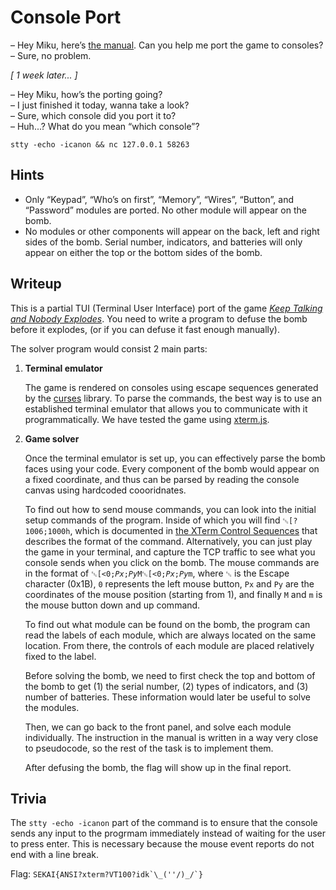 # Console Port

– Hey Miku, here’s [the manual](https://www.bombmanual.com/). Can you help me port the game to consoles?  
– Sure, no problem.

_[ 1 week later... ]_

– Hey Miku, how’s the porting going?  
– I just finished it today, wanna take a look?  
– Sure, which console did you port it to?  
– Huh...? What do you mean “which console”?

`stty -echo -icanon && nc 127.0.0.1 58263`

## Hints

* Only “Keypad”, “Who’s on first”, “Memory”, “Wires”, “Button”, and “Password” modules are ported. No other module will appear on the bomb.
* No modules or other components will appear on the back, left and right sides of the bomb. Serial number, indicators, and batteries will only appear on either the top or the bottom sides of the bomb.

## Writeup

This is a partial TUI (Terminal User Interface) port of the game [_Keep Talking and Nobody Explodes_](https://keeptalkinggame.com/). You need to write a program to defuse the bomb before it explodes, (or if you can defuse it fast enough manually).

The solver program would consist 2 main parts:

1. **Terminal emulator**  
   
   The game is rendered on consoles using escape sequences generated by the [curses](https://en.wikipedia.org/wiki/Curses_(programming_library)) library. To parse the commands, the best way is to use an established terminal emulator that allows you to communicate with it programmatically. We have tested the game using [xterm.js](https://xtermjs.org/).

2. **Game solver**
   
   Once the terminal emulator is set up, you can effectively parse the bomb faces using your code. Every component of the bomb would appear on a fixed coordinate, and thus can be parsed by reading the console canvas using hardcoded coooridnates. 
   
   To find out how to send mouse commands, you can look into the initial setup commands of the program. Inside of which you will find `␛[?1006;1000h`, which is documented in [the XTerm Control Sequences](https://invisible-island.net/xterm/ctlseqs/ctlseqs.html#h2-Extended-coordinates) that describes the format of the command. Alternatively, you can just play the game in your terminal, and capture the TCP traffic to see what you console sends when you click on the bomb. The mouse commands are in the format of <code>␛[<0;<var>Px</var>;<var>Py</var>M␛[<0;<var>Px</var>;<var>Py</var>m</code>, where `␛` is the Escape character (0x1B), `0` represents the left mouse button, `Px` and `Py` are the coordinates of the mouse position (starting from 1), and finally `M` and `m` is the mouse button down and up command.

   To find out what module can be found on the bomb, the program can read the labels of each module, which are always located on the same location. From there, the controls of each module are placed relatively fixed to the label.

   Before solving the bomb, we need to first check the top and bottom of the bomb to get (1) the serial number, (2) types of indicators, and (3) number of batteries. These information would later be useful to solve the modules.

   Then, we can go back to the front panel, and solve each module individually. The instruction in the manual is written in a way very close to pseudocode, so the rest of the task is to implement them.

   After defusing the bomb, the flag will show up in the final report.

## Trivia

The `stty -echo -icanon` part of the command is to ensure that the console sends any input to the progrmam immediately instead of waiting for the user to press enter. This is necessary because the mouse event reports do not end with a line break.

Flag: <code>SEKAI{ANSI?xterm?VT100?idk&#x60;&#x5c;&#x5f;(''/)_/&#x60;}</code>
